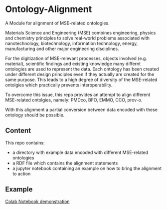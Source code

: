# Ontology-Alignment
A Module for alignment of MSE-related ontologies.

Materials Science and Engineering (MSE) combines engineering, physics and chemistry principles to solve real-world problems associated with nanotechnology, biotechnology, information technology, energy, manufacturing and other major engineering disciplines. 

For the digitization of MSE-relevant processes, objects involved (e.g. material), scientific findings and existing knowledge many differnt ontologies are used to represent the data. Each ontology has been created under different design principles even if they actually are created for the same purpose. This leads to a high degree of diversity of the MSE-related ontolgies which practically prevents interoperability.

To overcome this issue, this repo provides an attempt to align different MSE-related ontolgies, namely: PMDco, BFO, EMMO, CCO, prov-o.

With this alignment a partial conversion between data encoded with these ontology should be possible. 

## Content
This repo contains: 

- a directory with example data encoded with different MSE-related ontologies
- a RDF file which contains the alignment statements
- a jupyter notebook containing an example on how to bring the alignment to action

## Example
[Colab Notebook demonstration](https://colab.research.google.com/github/materialdigital/ontology-alignment/blob/main/pmdco_mapping_dev.ipynb)
